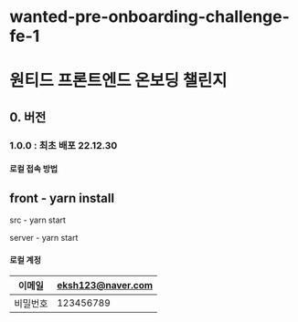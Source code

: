 # wanted-pre-onboarding-challenge-fe-1
<h1>원티드 프론트엔드 온보딩 챌린지</h1>


## 0. 버전

### 1.0.0 : 최초 배포 22.12.30

#### 로컬 접속 방법
<h2>front - yarn install </h2> 
<p>src - yarn start</p>
<p>server - yarn start</p>

#### 로컬 계정
| 이메일   | eksh123@naver.com |
| -------- | --------------- |
| 비밀번호 | 123456789   |




